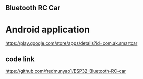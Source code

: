 ## Bluetooth RC Car


# Android application
https://play.google.com/store/apps/details?id=com.ak.smartcar

## code link
https://github.com/fredmunyao1/ESP32-Bluetooth-RC-car